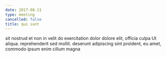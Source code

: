 ```yaml
---
date: 2017-08-11
type: meeting
cancelled: false
title: qui sunt
---
```

sit nostrud et non in velit do exercitation dolor dolore elit, officia culpa Ut aliqua. reprehenderit sed mollit. deserunt adipiscing sint proident, eu amet, commodo ipsum enim cillum magna